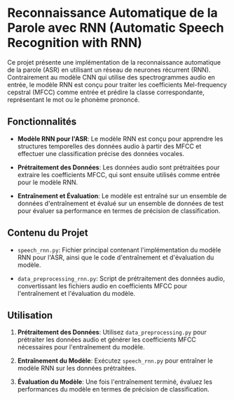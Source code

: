 # Reconnaissance Automatique de la Parole avec RNN (Automatic Speech Recognition with RNN)

Ce projet présente une implémentation de la reconnaissance automatique de la parole (ASR) en utilisant un réseau de neurones récurrent (RNN). Contrairement au modèle CNN qui utilise des spectrogrammes audio en entrée, le modèle RNN est conçu pour traiter les coefficients Mel-frequency cepstral (MFCC) comme entrée et prédire la classe correspondante, représentant le mot ou le phonème prononcé.

## Fonctionnalités

- **Modèle RNN pour l'ASR**: Le modèle RNN est conçu pour apprendre les structures temporelles des données audio à partir des MFCC et effectuer une classification précise des données vocales.

- **Prétraitement des Données**: Les données audio sont prétraitées pour extraire les coefficients MFCC, qui sont ensuite utilisés comme entrée pour le modèle RNN.

- **Entraînement et Évaluation**: Le modèle est entraîné sur un ensemble de données d'entraînement et évalué sur un ensemble de données de test pour évaluer sa performance en termes de précision de classification.

## Contenu du Projet

- `speech_rnn.py`: Fichier principal contenant l'implémentation du modèle RNN pour l'ASR, ainsi que le code d'entraînement et d'évaluation du modèle.

- `data_preprocessing_rnn.py`: Script de prétraitement des données audio, convertissant les fichiers audio en coefficients MFCC pour l'entraînement et l'évaluation du modèle.

## Utilisation

1. **Prétraitement des Données**: Utilisez `data_preprocessing.py` pour prétraiter les données audio et générer les coefficients MFCC nécessaires pour l'entraînement du modèle.

2. **Entraînement du Modèle**: Exécutez `speech_rnn.py` pour entraîner le modèle RNN sur les données prétraitées.

3. **Évaluation du Modèle**: Une fois l'entraînement terminé, évaluez les performances du modèle en termes de précision de classification.
